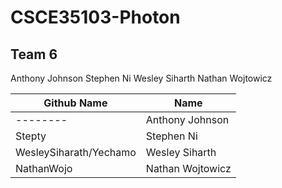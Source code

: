 # CSCE35103-Photon
## Team 6
Anthony Johnson
Stephen Ni
Wesley Siharth
Nathan Wojtowicz

| Github Name  | Name |
| ------------- | ------------- |
| --------  | Anthony Johnson  |
| Stepty  | Stephen Ni  |
| WesleySiharath/Yechamo  | Wesley Siharth |
| NathanWojo  | Nathan Wojtowicz  |
